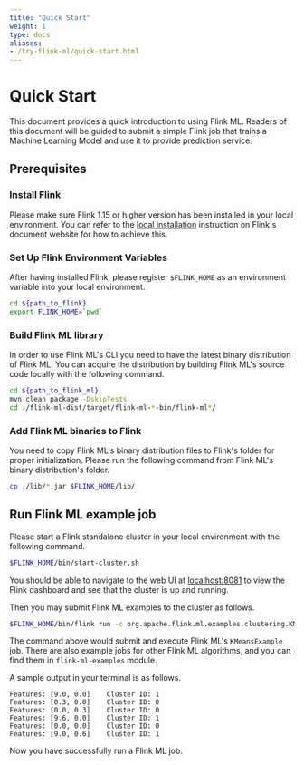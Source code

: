 ```yaml
---
title: "Quick Start"
weight: 1
type: docs
aliases:
- /try-flink-ml/quick-start.html
---
```

<!--
Licensed to the Apache Software Foundation (ASF) under one
or more contributor license agreements.  See the NOTICE file
distributed with this work for additional information
regarding copyright ownership.  The ASF licenses this file
to you under the Apache License, Version 2.0 (the
"License"); you may not use this file except in compliance
with the License.  You may obtain a copy of the License at

  http://www.apache.org/licenses/LICENSE-2.0

Unless required by applicable law or agreed to in writing,
software distributed under the License is distributed on an
"AS IS" BASIS, WITHOUT WARRANTIES OR CONDITIONS OF ANY
KIND, either express or implied.  See the License for the
specific language governing permissions and limitations
under the License.
-->

# Quick Start

This document provides a quick introduction to using Flink ML. Readers of this
document will be guided to submit a simple Flink job that trains a Machine
Learning Model and use it to provide prediction service.

## Prerequisites

### Install Flink

Please make sure Flink 1.15 or higher version has been installed in your local
environment. You can refer to the [local
installation](https://nightlies.apache.org/flink/flink-docs-master/docs/try-flink/local_installation/)
instruction on Flink's document website for how to achieve this.

### Set Up Flink Environment Variables

After having installed Flink, please register `$FLINK_HOME` as an environment
variable into your local environment.

```bash
cd ${path_to_flink}
export FLINK_HOME=`pwd`
```


[//]: # (TODO: Add instructions to download binary distribution when release is
    available)
### Build Flink ML library

In order to use Flink ML's CLI you need to have the latest binary distribution
of Flink ML. You can acquire the distribution by building Flink ML's source code
locally with the following command.

```bash
cd ${path_to_flink_ml}
mvn clean package -DskipTests
cd ./flink-ml-dist/target/flink-ml-*-bin/flink-ml*/
```

### Add Flink ML binaries to Flink

You need to copy Flink ML's binary distribution files to Flink's folder for
proper initialization. Please run the following command from Flink ML's binary
distribution's folder.

```bash
cp ./lib/*.jar $FLINK_HOME/lib/
```

## Run Flink ML example job

Please start a Flink standalone cluster in your local environment with the
following command.

```bash
$FLINK_HOME/bin/start-cluster.sh
```

You should be able to navigate to the web UI at
[localhost:8081](http://localhost:8081/) to view the Flink dashboard and see
that the cluster is up and running.

Then you may submit Flink ML examples to the cluster as follows.

```bash
$FLINK_HOME/bin/flink run -c org.apache.flink.ml.examples.clustering.KMeansExample $FLINK_HOME/lib/flink-ml-examples*.jar
```

The command above would submit and execute Flink ML's `KMeansExample` job. There
are also example jobs for other Flink ML algorithms, and you can find them in
`flink-ml-examples` module.

A sample output in your terminal is as follows.

```
Features: [9.0, 0.0]    Cluster ID: 1
Features: [0.3, 0.0]    Cluster ID: 0
Features: [0.0, 0.3]    Cluster ID: 0
Features: [9.6, 0.0]    Cluster ID: 1
Features: [0.0, 0.0]    Cluster ID: 0
Features: [9.0, 0.6]    Cluster ID: 1

```

Now you have successfully run a Flink ML job.

